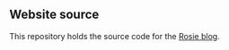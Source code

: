 ## Website source

This repository holds the source code for the
[Rosie blog](http://rosie-lang.org).
